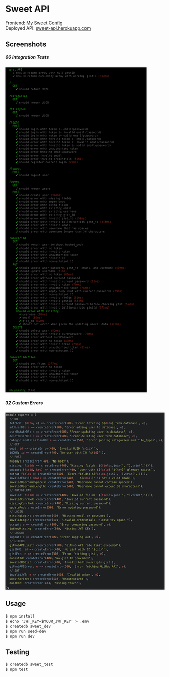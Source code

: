 # Sweet API

Frontend: [My Sweet Config](https://github.com/JBallin/sweet-config)
<br>
Deployed API: [sweet-api.herokuapp.com][1]

## Screenshots

##### 66 Integration Tests
![tests](screenshots/tests.png?raw=true "tests")

##### 32 Custom Errors
![custom errors](screenshots/errors.png?raw=true "custom errors")

## Usage

```shell
$ npm install
$ echo 'JWT_KEY=$YOUR_JWT_KEY' > .env
$ createdb sweet_dev
$ npm run seed-dev
$ npm run dev
```

## Testing

```shell
$ createdb sweet_test
$ npm test
```

[1]: https://sweet-api.herokuapp.com
